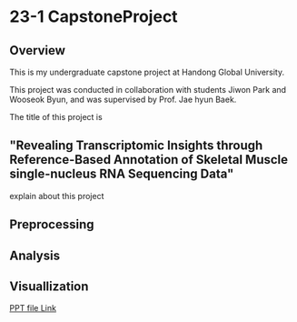 # 23-1 CapstoneProject
## Overview
This is my undergraduate capstone project at Handong Global University.

This project was conducted in collaboration with students Jiwon Park and Wooseok Byun, and was supervised by Prof. Jae hyun Baek.

The title of this project is 

## "Revealing Transcriptomic Insights through Reference-Based Annotation of Skeletal Muscle single-nucleus RNA Sequencing Data" ##
explain about this project

## Preprocessing

## Analysis

## Visuallization


[PPT file Link](https://leejinu.github.io/23-1-CapstoneProject.io/ppt/Capstone_PPT.pdf)
